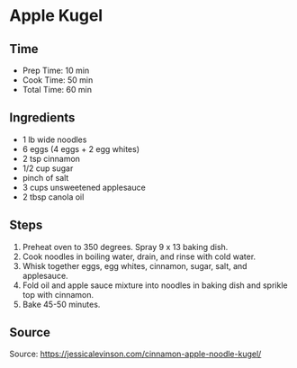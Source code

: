 # Apple Kugel

## Time

- Prep Time: 10 min
- Cook Time: 50 min
- Total Time: 60 min

## Ingredients

- 1 lb wide noodles
- 6 eggs (4 eggs + 2 egg whites)
- 2 tsp cinnamon
- 1/2 cup sugar
- pinch of salt
- 3 cups unsweetened applesauce
- 2 tbsp canola oil

## Steps

1. Preheat oven to 350 degrees.  Spray 9 x 13 baking dish.
2. Cook noodles in boiling water, drain, and rinse with cold water.
3. Whisk together eggs, egg whites, cinnamon, sugar, salt, and applesauce.
4. Fold oil and apple sauce mixture into noodles in baking dish and sprikle top with cinnamon.
5. Bake 45-50 minutes.

## Source

Source: <https://jessicalevinson.com/cinnamon-apple-noodle-kugel/>